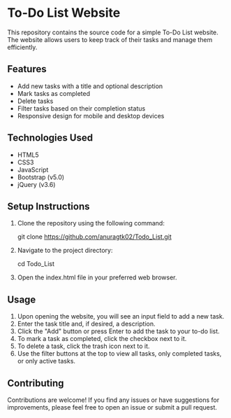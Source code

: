 # To-Do List Website

This repository contains the source code for a simple To-Do List website. The website allows users to keep track of their tasks and manage them efficiently.

## Features

- Add new tasks with a title and optional description
- Mark tasks as completed
- Delete tasks
- Filter tasks based on their completion status
- Responsive design for mobile and desktop devices

## Technologies Used

- HTML5
- CSS3
- JavaScript
- Bootstrap (v5.0)
- jQuery (v3.6)

## Setup Instructions

1. Clone the repository using the following command:

   
   git clone https://github.com/anuragtk02/Todo_List.git
   

2. Navigate to the project directory:

   
   cd Todo_List
   

3. Open the index.html file in your preferred web browser.

## Usage

1. Upon opening the website, you will see an input field to add a new task.
2. Enter the task title and, if desired, a description.
3. Click the "Add" button or press Enter to add the task to your to-do list.
4. To mark a task as completed, click the checkbox next to it.
5. To delete a task, click the trash icon next to it.
6. Use the filter buttons at the top to view all tasks, only completed tasks, or only active tasks.

## Contributing

Contributions are welcome! If you find any issues or have suggestions for improvements, please feel free to open an issue or submit a pull request.
